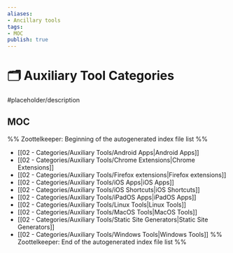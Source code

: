 ```yaml
---
aliases:
- Ancillary tools
tags: 
- MOC
publish: true
---
```


# 🗂️ Auxiliary Tool Categories

#placeholder/description 

## MOC

%% Zoottelkeeper: Beginning of the autogenerated index file list  %%
-  [[02 - Categories/Auxiliary Tools/Android Apps|Android Apps]]
-  [[02 - Categories/Auxiliary Tools/Chrome Extensions|Chrome Extensions]]
-  [[02 - Categories/Auxiliary Tools/Firefox extensions|Firefox extensions]]
-  [[02 - Categories/Auxiliary Tools/iOS Apps|iOS Apps]]
-  [[02 - Categories/Auxiliary Tools/iOS Shortcuts|iOS Shortcuts]]
-  [[02 - Categories/Auxiliary Tools/iPadOS Apps|iPadOS Apps]]
-  [[02 - Categories/Auxiliary Tools/Linux Tools|Linux Tools]]
-  [[02 - Categories/Auxiliary Tools/MacOS Tools|MacOS Tools]]
-  [[02 - Categories/Auxiliary Tools/Static Site Generators|Static Site Generators]]
-  [[02 - Categories/Auxiliary Tools/Windows Tools|Windows Tools]]
%% Zoottelkeeper: End of the autogenerated index file list  %%
